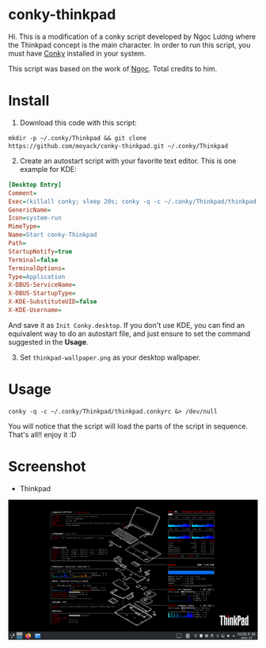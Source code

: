 # conky-thinkpad
Hi. This is a modification of a conky script developed by Ngọc Lương where the Thinkpad concept is the main character.
In order to run this script, you must have [Conky](https://github.com/brndnmtthws/conky) installed in your system.

This script was based on the work of [Ngọc](https://github.com/lbngoc/conkyrc). Total credits to him.

# Install
1. Download this code with this script: 
```shell
mkdir -p ~/.conky/Thinkpad && git clone https://github.com/moyack/conky-thinkpad.git ~/.conky/Thinkpad
```
2. Create an autostart script with your favorite text editor. This is one example for KDE:
```ini
[Desktop Entry]
Comment=
Exec=(killall conky; sleep 20s; conky -q -c ~/.conky/Thinkpad/thinkpad.conkyrc &> /dev/null) &
GenericName=
Icon=system-run
MimeType=
Name=Start conky-Thinkpad
Path=
StartupNotify=true
Terminal=false
TerminalOptions=
Type=Application
X-DBUS-ServiceName=
X-DBUS-StartupType=
X-KDE-SubstituteUID=false
X-KDE-Username=
```
And save it as `Init Conky.desktop`.
If you don't use KDE, you can find an equivalent way to do an autostart file, and just ensure to set the command suggested in the **Usage**.

3. Set `thinkpad-wallpaper.png` as your desktop wallpaper.

# Usage

```
conky -q -c ~/.conky/Thinkpad/thinkpad.conkyrc &> /dev/null
```
You will notice that the script will load the parts of the script in sequence. That's all!! enjoy it :D

# Screenshot

- Thinkpad

![](https://raw.githubusercontent.com/moyack/conky-thinkpad/main/Screenshot.png)
